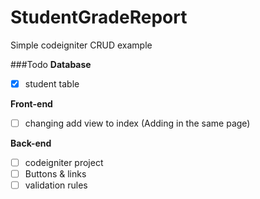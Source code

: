 StudentGradeReport
==================
Simple codeigniter CRUD example

###Todo
**Database**
- [x] student table

**Front-end**
- [ ] changing add view to index (Adding in the same page)

**Back-end**
- [ ] codeigniter project
- [ ] Buttons & links
- [ ] validation rules